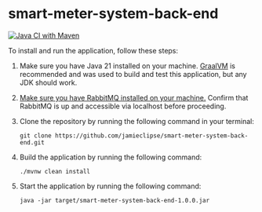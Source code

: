 # smart-meter-system-back-end
[![Java CI with Maven](https://github.com/jamieclipse/smart-meter-system-back-end/actions/workflows/maven.yml/badge.svg?branch=main)](https://github.com/jamieclipse/smart-meter-system-back-end/actions/workflows/maven.yml)

To install and run the application, follow these steps:

1. Make sure you have Java 21 installed on your machine. [GraalVM](https://www.graalvm.org/latest/getting-started/) is recommended and was used to build and test this application, but any JDK should work.

2. [Make sure you have RabbitMQ installed on your machine.](https://www.rabbitmq.com/docs/download) Confirm that RabbitMQ is up and accessible via localhost before proceeding.

3. Clone the repository by running the following command in your terminal:
    ```
    git clone https://github.com/jamieclipse/smart-meter-system-back-end.git
    ```

4. Build the application by running the following command:
    ```
    ./mvnw clean install
    ```

5. Start the application by running the following command:
    ```
    java -jar target/smart-meter-system-back-end-1.0.0.jar
    ```
